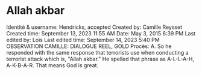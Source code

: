 # Allah akbar

Identité & username: Hendricks, accepted
Created by: Camille Reysset
Created time: September 13, 2023 11:55 AM
Date: May 3, 2015 6:39 PM
Last edited by: Loïs
Last edited time: September 14, 2023 5:40 PM
OBSERVATION CAMILLE: DIALOGUE REEL, GOLD
Procès: A. So he responded with the same response that terrorists
use when conducting a terrorist attack which is, "Allah
akbar." He spelled that phrase as A-L-L-A-H, A-K-B-A-R.
That means God is great.